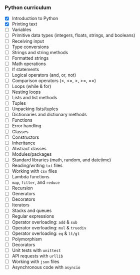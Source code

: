 ### Python curriculum

- [x] Introduction to Python
- [x] Printing text
- [ ] Variables
- [ ] Primitive data types (integers, floats, strings, and booleans)
- [ ] Receiving input
- [ ] Type conversions
- [ ] Strings and string methods
- [ ] Formatted strings
- [ ] Math operations
- [ ] If statements
- [ ] Logical operators (and, or, not)
- [ ] Comparison operators (<, <=, >, >=, ==)
- [ ] Loops (while & for)
- [ ] Nesting loops
- [ ] Lists and list methods
- [ ] Tuples
- [ ] Unpacking lists/tuples
- [ ] Dictionaries and dictionary methods
- [ ] Functions
- [ ] Error handling
- [ ] Classes
- [ ] Constructors
- [ ] Inheritance
- [ ] Abstract classes
- [ ] Modules/packages
- [ ] Standard libraries (math, random, and datetime)
- [ ] Reading/writing `txt` files
- [ ] Working with `csv` files
- [ ] Lambda functions
- [ ] `map`, `filter`, and `reduce`
- [ ] Recursion
- [ ] Generators
- [ ] Decorators
- [ ] Iterators
- [ ] Stacks and queues
- [ ] Regular expressions
- [ ] Operator overloading: `add` & `sub`
- [ ] Operator overloading: `mul` & `truediv`
- [ ] Operator overloading: `eq` & `lt/gt`
- [ ] Polymorphism
- [ ] Decorators
- [ ] Unit tests with `unittest`
- [ ] API requests with `urllib`
- [ ] Working with `json` files
- [ ] Asynchronous code with `asyncio`
